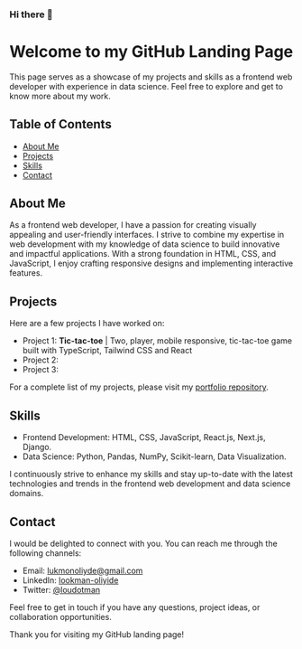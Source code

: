 ### Hi there 👋

<!--
**lookman-oliyide/lookman-oliyide** is a ✨ _special_ ✨ repository because its `README.md` (this file) appears on your GitHub profile.

Here are some ideas to get you started:

- 🔭 I’m currently working on ...
- 🌱 I’m currently learning ...
- 👯 I’m looking to collaborate on ...
- 🤔 I’m looking for help with ...
- 💬 Ask me about ...
- 📫 How to reach me: ...
- 😄 Pronouns: ...
- ⚡ Fun fact: ...
-->
# Welcome to my GitHub Landing Page

This page serves as a showcase of my projects and skills as a frontend web developer with experience in data science. Feel free to explore and get to know more about my work.

## Table of Contents

- [About Me](#about-me)
- [Projects](#projects)
- [Skills](#skills)
- [Contact](#contact)

## About Me

As a frontend web developer, I have a passion for creating visually appealing and user-friendly interfaces. I strive to combine my expertise in web development with my knowledge of data science to build innovative and impactful applications. With a strong foundation in HTML, CSS, and JavaScript, I enjoy crafting responsive designs and implementing interactive features.

## Projects

Here are a few projects I have worked on:

- Project 1: **Tic-tac-toe** | Two, player, mobile responsive, tic-tac-toe game built with TypeScript, Tailwind CSS and React
- Project 2:
- Project 3:

For a complete list of my projects, please visit my [portfolio repository](https://github.com/lookman-oliyide/portfolio-github).

## Skills

- Frontend Development: HTML, CSS, JavaScript, React.js, Next.js, Django.
- Data Science: Python, Pandas, NumPy, Scikit-learn, Data Visualization.

I continuously strive to enhance my skills and stay up-to-date with the latest technologies and trends in the frontend web development and data science domains.

## Contact

I would be delighted to connect with you. You can reach me through the following channels:

- Email: [lukmonoliyde@gmail.com](mailto:lukmonoliyde@gmail.com)
- LinkedIn: [lookman-oliyide](https://github.com/lookman-oliyide)
- Twitter: [@loudotman](https://twitter.com/loudotman)

Feel free to get in touch if you have any questions, project ideas, or collaboration opportunities.

Thank you for visiting my GitHub landing page!
